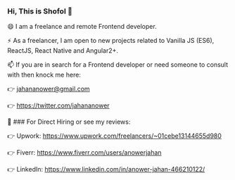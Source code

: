 ### Hi, This is Shofol 👋
😄 I am a freelance and remote Frontend developer. 

⚡ As a freelancer, I am open to new projects related to Vanilla JS (ES6), ReactJS, React Native and Angular2+.

📫 If you are in search for a Frontend developer or need someone to consult with then knock me here: 

👉 jahananower@gmail.com

👉 https://twitter.com/jahananower

💬 ### For Direct Hiring or see my reviews:

👉 Upwork: https://www.upwork.com/freelancers/~01cebe13144655d980

👉 Fiverr: https://www.fiverr.com/users/anowerjahan

👉 LinkedIn: https://www.linkedin.com/in/anower-jahan-466210122/

<!--
**Shofol/shofol** is a ✨ _special_ ✨ repository because its `README.md` (this file) appears on your GitHub profile.

Here are some ideas to get you started:

- 🔭 I’m currently working on ...
- 🌱 I’m currently learning ...
- 👯 I’m looking to collaborate on ...
- 🤔 I’m looking for help with ...
- 💬 Ask me about ...
- 
- 😄 Pronouns: ...
- ⚡ Fun fact: ...
-->
